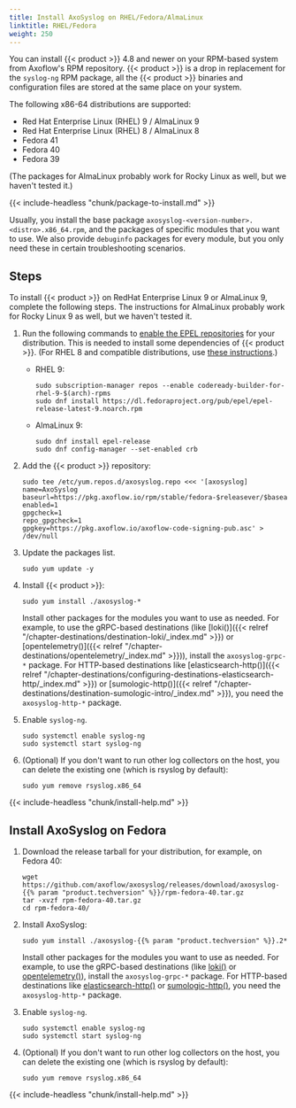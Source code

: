 ```yaml
---
title: Install AxoSyslog on RHEL/Fedora/AlmaLinux
linktitle: RHEL/Fedora
weight: 250
---
```


You can install {{< product >}} 4.8 and newer on your RPM-based system from Axoflow's RPM repository. {{< product >}} is a drop in replacement for the `syslog-ng` RPM package, all the {{< product >}} binaries and configuration files are stored at the same place on your system.

The following x86-64 distributions are supported:

- Red Hat Enterprise Linux (RHEL) 9 / AlmaLinux 9
- Red Hat Enterprise Linux (RHEL) 8 / AlmaLinux 8
- Fedora 41
- Fedora 40
- Fedora 39

(The packages for AlmaLinux probably work for Rocky Linux as well, but we haven't tested it.)

{{< include-headless "chunk/package-to-install.md" >}}

Usually, you install the base package `axosyslog-<version-number>.<distro>.x86_64.rpm`, and the packages of specific modules that you want to use. We also provide `debuginfo` packages for every module, but you only need these in certain troubleshooting scenarios.

## Steps

To install {{< product >}} on RedHat Enterprise Linux 9 or AlmaLinux 9, complete the following steps. The instructions for AlmaLinux probably work for Rocky Linux 9 as well, but we haven't tested it.

1. Run the following commands to [enable the EPEL repositories](https://docs.fedoraproject.org/en-US/epel/#_el9) for your distribution. This is needed to install some dependencies of {{< product >}}. (For RHEL 8 and compatible distributions, use [these instructions](https://docs.fedoraproject.org/en-US/epel/#_el8).)

    - RHEL 9:

        ```shell
        sudo subscription-manager repos --enable codeready-builder-for-rhel-9-$(arch)-rpms
        sudo dnf install https://dl.fedoraproject.org/pub/epel/epel-release-latest-9.noarch.rpm
        ```

    - AlmaLinux 9:

        ```shell
        sudo dnf install epel-release
        sudo dnf config-manager --set-enabled crb
        ```

1. Add the {{< product >}} repository:

    ```shell
    sudo tee /etc/yum.repos.d/axosyslog.repo <<< '[axosyslog]
    name=AxoSyslog
    baseurl=https://pkg.axoflow.io/rpm/stable/fedora-$releasever/$basearch
    enabled=1
    gpgcheck=1
    repo_gpgcheck=1
    gpgkey=https://pkg.axoflow.io/axoflow-code-signing-pub.asc' > /dev/null
    ```

1. Update the packages list.

    ```shell
    sudo yum update -y
    ```

    <!-- FIXME 
    AlmaLinux 9 - CRB                               2.3 MB/s | 2.9 MB     00:01    
    AxoSyslog                                        21 kB/s |  27 kB     00:01    
    Errors during downloading metadata for repository 'axosyslog':
    - Status code: 404 for https://pkg.axoflow.io/rpm/stable/fedora-9/aarch64/repodata/repomd.xml (IP: 104.21.48.1)
    Error: Failed to download metadata for repo 'axosyslog': Cannot download repomd.xml: Cannot download repodata/repomd.xml: All mirrors were tried -->

1. Install {{< product >}}:

    ```shell
    sudo yum install ./axosyslog-*
    ```

    Install other packages for the modules you want to use as needed. For example, to use the gRPC-based destinations (like [loki()]({{< relref "/chapter-destinations/destination-loki/_index.md" >}}) or [opentelemetry()]({{< relref "/chapter-destinations/opentelemetry/_index.md" >}})), install the `axosyslog-grpc-*` package. For HTTP-based destinations like [elasticsearch-http()]({{< relref "/chapter-destinations/configuring-destinations-elasticsearch-http/_index.md" >}}) or [sumologic-http()]({{< relref "/chapter-destinations/destination-sumologic-intro/_index.md" >}}), you need the `axosyslog-http-*` package.

1. Enable `syslog-ng`.

    ```shell
    sudo systemctl enable syslog-ng
    sudo systemctl start syslog-ng
    ```

1. (Optional) If you don't want to run other log collectors on the host, you can delete the existing one (which is rsyslog by default):

    ```shell
    sudo yum remove rsyslog.x86_64
    ```

{{< include-headless "chunk/install-help.md" >}}

## Install AxoSyslog on Fedora

<!-- FIXME check if we can merge this to the above procedure, or update to use the repo -->

1. Download the release tarball for your distribution, for example, on Fedora 40:

    ```shell
    wget https://github.com/axoflow/axosyslog/releases/download/axosyslog-{{% param "product.techversion" %}}/rpm-fedora-40.tar.gz
    tar -xvzf rpm-fedora-40.tar.gz
    cd rpm-fedora-40/
    ```

1. Install AxoSyslog:

    ```shell
    sudo yum install ./axosyslog-{{% param "product.techversion" %}}.2*
    ```

    Install other packages for the modules you want to use as needed. For example, to use the gRPC-based destinations (like [loki()](https://axoflow.com/docs/axosyslog-core/chapter-destinations/destination-loki/) or [opentelemetry()](https://axoflow.com/docs/axosyslog-core/chapter-destinations/opentelemetry/)), install the `axosyslog-grpc-*` package. For HTTP-based destinations like [elasticsearch-http()](https://axoflow.com/docs/axosyslog-core/chapter-destinations/configuring-destinations-elasticsearch-http/) or [sumologic-http()](https://axoflow.com/docs/axosyslog-core/chapter-destinations/destination-sumologic-intro/), you need the `axosyslog-http-*` package.

1. Enable `syslog-ng`.

    ```shell
    sudo systemctl enable syslog-ng
    sudo systemctl start syslog-ng
    ```

1. (Optional) If you don't want to run other log collectors on the host, you can delete the existing one (which is rsyslog by default):

    ```shell
    sudo yum remove rsyslog.x86_64
    ```

{{< include-headless "chunk/install-help.md" >}}
